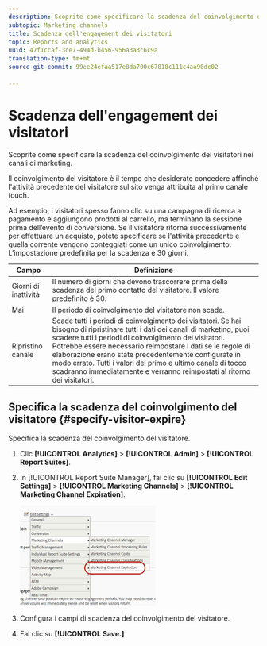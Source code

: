 ```yaml
---
description: Scoprite come specificare la scadenza del coinvolgimento dei visitatori nei canali di marketing.
subtopic: Marketing channels
title: Scadenza dell'engagement dei visitatori
topic: Reports and analytics
uuid: 47f1ccaf-3ce7-494d-b456-956a3a3c6c9a
translation-type: tm+mt
source-git-commit: 99ee24efaa517e8da700c67818c111c4aa90dc02

---
```



# Scadenza dell'engagement dei visitatori

Scoprite come specificare la scadenza del coinvolgimento dei visitatori nei canali di marketing.

Il coinvolgimento del visitatore è il tempo che desiderate concedere affinché l'attività precedente del visitatore sul sito venga attribuita al primo canale touch.

Ad esempio, i visitatori spesso fanno clic su una campagna di ricerca a pagamento e aggiungono prodotti al carrello, ma terminano la sessione prima dell’evento di conversione. Se il visitatore ritorna successivamente per effettuare un acquisto, potete specificare se l'attività precedente e quella corrente vengono conteggiati come un unico coinvolgimento. L’impostazione predefinita per la scadenza è 30 giorni.

| Campo | Definizione |
|--- |--- |
| Giorni di inattività | Il numero di giorni che devono trascorrere prima della scadenza del primo contatto del visitatore. Il valore predefinito è 30. |
| Mai | Il periodo di coinvolgimento del visitatore non scade. |
| Ripristino canale | Scade tutti i periodi di coinvolgimento dei visitatori.  Se hai bisogno di ripristinare tutti i dati dei canali di marketing, puoi scadere tutti i periodi di coinvolgimento dei visitatori. Potrebbe essere necessario reimpostare i dati se le regole di elaborazione erano state precedentemente configurate in modo errato. Tutti i valori del primo e ultimo canale di tocco scadranno immediatamente e verranno reimpostati al ritorno dei visitatori. |

## Specifica la scadenza del coinvolgimento del visitatore {#specify-visitor-expire}

Specifica la scadenza del coinvolgimento del visitatore.

1. Clic **[!UICONTROL Analytics]** &gt; **[!UICONTROL Admin]** &gt; **[!UICONTROL Report Suites]**.
1. In [!UICONTROL Report Suite Manager], fai clic su **[!UICONTROL Edit Settings]** &gt; **[!UICONTROL Marketing Channels]** &gt; **[!UICONTROL Marketing Channel Expiration]**.

   ![](assets/mchannel_expiration.png)

1. Configura i campi di scadenza del coinvolgimento del visitatore.
1. Fai clic su **[!UICONTROL Save.]**
